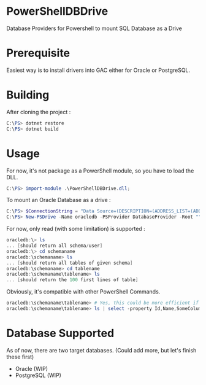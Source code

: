 # PowerShellDBDrive
Database Providers for Powershell to mount SQL Database as a Drive

# Prerequisite
Easiest way is to install drivers into GAC either for Oracle or PostgreSQL.

# Building 

After cloning the project : 

```powershell
C:\PS> dotnet restore
C:\PS> dotnet build
```

# Usage
For now, it's not package as a PowerShell module, so you have to load the DLL.

```powershell
C:\PS> import-module .\PowerShellDBDrive.dll;
```

To mount an Oracle Database as a drive : 

```powershell
C:\PS> $ConnectionString = "Data Source=(DESCRIPTION=(ADDRESS_LIST=(ADDRESS=(PROTOCOL=TCP)(HOST=host.company.org)(PORT=1521)))(CONNECT_DATA=(SERVER=DEDICATED)(SID=OracleSID)));User Id=USERNAME;Password=PASSWORD;";
C:\PS> New-PSDrive -Name oracledb -PSProvider DatabaseProvider -Root "" -Provider Oracle.ManagedDataAccess.Client -ConnectionString $ConnectionString -Verbose
```

For now, only read (with some limitation) is supported : 

```powershell
oracledb:\> ls 
... [should return all schema/user]
oracledb:\> cd schemaname
oracledb:\schemaname> ls
... [should return all tables of given schema]
oracledb:\schemaname> cd tablename
oracledb:\schemaname\tablename> ls
... [should return the 100 first lines of table]
```

Obviously, it's compatible with other PowerShell Commands. 

```powershell
oracledb:\schemaname\tablename> # Yes, this could be more efficient if we could give Get-ChildItem the columns to retrieve and filter support for Get-ChildItem is also a nice feature to be add.
oracledb:\schemaname\tablename> ls | select -property Id,Name,SomeColumns | ConvertTo-Csv
``` 

# Database Supported 

As of now, there are two target databases. (Could add more, but let's finish these first)

- Oracle (WIP)
- PostgreSQL (WIP)
